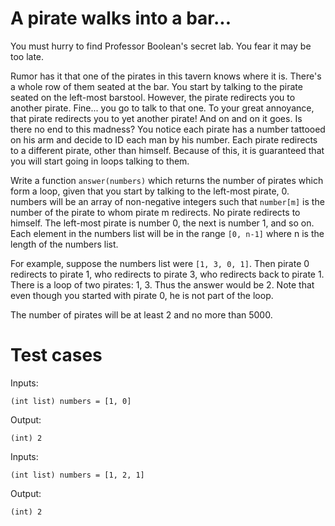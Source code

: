 A pirate walks into a bar...
============================

You must hurry to find Professor Boolean's secret lab.
You fear it may be too late.

Rumor has it that one of the pirates in this tavern knows where it is.
There's a whole row of them seated at the bar. You start by talking to the
pirate seated on the left-most barstool. However, the pirate redirects you
to another pirate. Fine... you go to talk to that one. To your great
annoyance, that pirate redirects you to yet another pirate! And on and on
it goes. Is there no end to this madness? You notice each pirate has a
number tattooed on his arm and decide to ID each man by his number. Each
pirate redirects to a different pirate, other than himself. Because of this,
it is guaranteed that you will start going in loops talking to them.

Write a function `answer(numbers)` which returns the number of pirates which
form a loop, given that you start by talking to the left-most pirate, 0.
numbers will be an array of non-negative integers such that `number[m]` is
the number of the pirate to whom pirate m redirects. No pirate redirects to
himself. The left-most pirate is number 0, the next is number 1, and so on.
Each element in the numbers list will be in the range `[0, n-1]` where n is the
length of the numbers list.

For example, suppose the numbers list were `[1, 3, 0, 1]`. Then pirate 0
redirects to pirate 1, who redirects to pirate 3, who redirects back to
pirate 1. There is a loop of two pirates: 1, 3. Thus the answer would be 2.
Note that even though you started with pirate 0, he is not part of the loop.

The number of pirates will be at least 2 and no more than 5000.

Test cases
==========

Inputs:

    (int list) numbers = [1, 0]

Output:

    (int) 2

Inputs:

    (int list) numbers = [1, 2, 1]

Output:

    (int) 2
